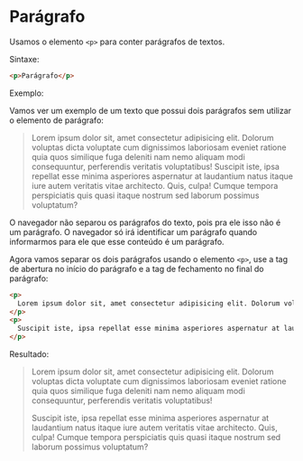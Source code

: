 # Parágrafo

 Usamos o elemento `<p>` para conter parágrafos de textos.

Sintaxe:
 ```html
<p>Parágrafo</p>
```

Exemplo:

Vamos ver um exemplo de um texto que possui dois parágrafos sem utilizar o elemento de parágrafo:

>Lorem ipsum dolor sit, amet consectetur adipisicing elit. Dolorum voluptas dicta voluptate cum dignissimos laboriosam eveniet ratione quia quos similique fuga deleniti nam nemo aliquam modi consequuntur, perferendis veritatis voluptatibus!
>Suscipit iste, ipsa repellat esse minima asperiores aspernatur at laudantium natus itaque iure autem veritatis vitae architecto. Quis, culpa! Cumque tempora perspiciatis quis quasi itaque nostrum sed laborum possimus voluptatum?

O navegador não separou os parágrafos do texto, pois pra ele isso não é um parágrafo. O navegador só irá identificar um parágrafo quando informarmos para ele que esse conteúdo é um parágrafo.

Agora vamos separar os dois parágrafos usando o elemento `<p>`, use a tag de abertura no início do parágrafo e a tag de fechamento no final do parágrafo:

```html
<p>
  Lorem ipsum dolor sit, amet consectetur adipisicing elit. Dolorum voluptas dicta voluptate cum dignissimos laboriosam eveniet ratione quia quos similique fuga deleniti nam nemo aliquam modi consequuntur, perferendis veritatis voluptatibus!
</p>
<p>
  Suscipit iste, ipsa repellat esse minima asperiores aspernatur at laudantium natus itaque iure autem veritatis vitae architecto. Quis, culpa! Cumque tempora perspiciatis quis quasi itaque nostrum sed laborum possimus voluptatum?
</p>
```

Resultado:

> <p>
>  Lorem ipsum dolor sit, amet consectetur adipisicing elit. Dolorum voluptas dicta voluptate cum dignissimos laboriosam eveniet ratione quia quos similique fuga deleniti nam nemo aliquam modi consequuntur, perferendis veritatis voluptatibus!
> </p>
> <p>
>  Suscipit iste, ipsa repellat esse minima asperiores aspernatur at laudantium natus itaque iure autem veritatis vitae architecto. Quis, culpa! Cumque tempora perspiciatis quis quasi itaque nostrum sed laborum possimus voluptatum?
> </p>
